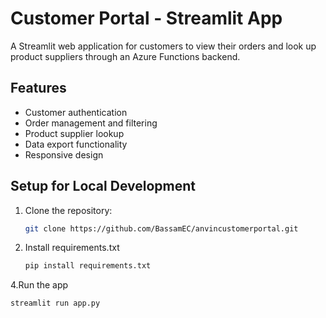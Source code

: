 # Customer Portal - Streamlit App

A Streamlit web application for customers to view their orders and look up product suppliers through an Azure Functions backend.

## Features

- Customer authentication
- Order management and filtering
- Product supplier lookup
- Data export functionality
- Responsive design

## Setup for Local Development

1. Clone the repository:
   ```bash
   git clone https://github.com/BassamEC/anvincustomerportal.git
3. Install requirements.txt
   ```bash
   pip install requirements.txt

4.Run the app
   ```bash
   streamlit run app.py
